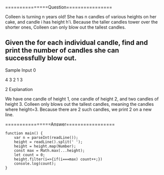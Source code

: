
===============Question================

Colleen is turning n years old! She has n candles of various heights on her cake, and candle i has height h'i. Because the taller candles tower over the shorter ones, Colleen can only blow out the tallest candles.

Given the  for each individual candle, find and print the number of candles she can successfully blow out.
-----------------------
Sample Input 0

4
3 2 1 3

2
Explanation 

We have one candle of height 1, one candle of height 2, and two candles of height 3. Colleen only blows out the tallest candles, meaning the candles where height=3. Because there are 2 such candles, we print 2 on a new line.

================Answer=================

```
function main() {
    var n = parseInt(readLine());
    height = readLine().split(' ');
    height = height.map(Number);
    const max = Math.max(...height);
    let count = 0;
    height.filter(i=>{if(i===max) count++;})
    console.log(count);
}
```